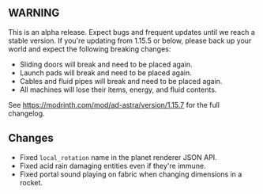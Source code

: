 ## WARNING

This is an alpha release. Expect bugs and frequent updates until we reach a stable version.
If you're updating from 1.15.5 or below, please back up your world and expect the following breaking changes:

- Sliding doors will break and need to be placed again.
- Launch pads will break and need to be placed again.
- Cables and fluid pipes will break and need to be placed again.
- All machines will lose their items, energy, and fluid contents.

See https://modrinth.com/mod/ad-astra/version/1.15.7 for the full changelog.

## Changes

- Fixed `local_rotation` name in the planet renderer JSON API.
- Fixed acid rain damaging entities even if they're immune.
- Fixed portal sound playing on fabric when changing dimensions in a rocket.